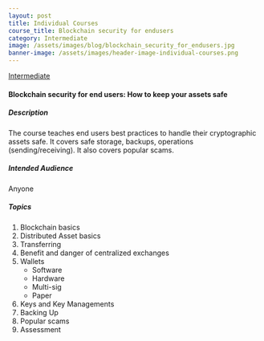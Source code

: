 ```yaml
---
layout: post
title: Individual Courses
course_title: Blockchain security for endusers
category: Intermediate
image: /assets/images/blog/blockchain_security_for_endusers.jpg
banner-image: /assets/images/header-image-individual-courses.png
---
```

[Intermediate](#)
#### Blockchain security for end users: How to keep your assets safe
##### Description
The course teaches end users best practices to handle their cryptographic assets safe. It covers safe storage, backups, operations (sending/receiving). It also covers popular scams.
##### Intended Audience
Anyone
##### Topics
1. Blockchain basics
2. Distributed Asset basics
3. Transferring
4. Benefit and danger of centralized exchanges
5. Wallets
    - Software
    - Hardware
    - Multi-sig
    - Paper
6. Keys and Key Managements
7. Backing Up
8. Popular scams
9. Assessment